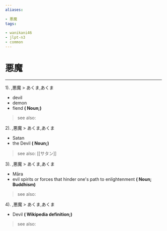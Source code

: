 ```yaml
---
aliases:
    
- 悪魔
tags:
    
- wanikani46
- jlpt-n3
- common
---
```


# 悪魔
---
1).
,悪魔 > あくま,あくま

- devil
- demon
- fiend
**( Noun;)**
> see also: 
            
2).
,悪魔 > あくま,あくま

- Satan
- the Devil
**( Noun;)**
> see also:  [[サタン]]
            
3).
,悪魔 > あくま,あくま

- Māra
- evil spirits or forces that hinder one's path to enlightenment
**( Noun; Buddhism)**
> see also: 
            
4).
,悪魔 > あくま,あくま

- Devil
**( Wikipedia definition;)**
> see also: 
            